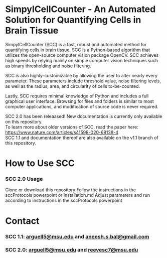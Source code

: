 # SimpylCellCounter - An Automated Solution for Quantifying Cells in Brain Tissue

SimpylCellCounter (SCC) is a fast, robust and automated method for quantifying cells in brain tissue. SCC is a Python-based algorithm that utilizes the open-source computer vision package OpenCV. SCC achieves high speeds by relying mainly on simple computer vision techniques such as binary thresholding and noise filtering. 

SCC is also highly-customizable by allowing the user to alter nearly every parameter. These parameters include threshold value, noise filtering levels, as well as the radius, area, and circularity of cells to-be-counted. 

Lastly, SCC requires minimal knowledge of Python and includes a full graphical user interface. Browsing for files and folders is similar to most computer applications, and modification of source code is never required.

SCC 2.0 has been releaased! New documentation is currently only available on this repository.\
To learn more about older versions of SCC, read the paper here: https://www.nature.com/articles/s41598-020-68138-4 \
SCC 1.1 and documentation thereof are also available on the v1.1 branch of this repository.


# How to Use SCC

### SCC 2.0 Usage
Clone or download this repository
Follow the instructions in the sccProtocols powerpoint or Installation.md
Adjust parameters and run according to instructions in the sccProtocols powerpoint


# Contact 
### SCC 1.1: arguell5@msu.edu and aneesh.s.bal@gmail.com
### SCC 2.0: arguell5@msu.edu and reevesc7@msu.edu

